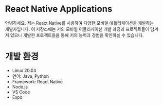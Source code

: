 # React Native Applications
안녕하세요. 저는 React Native를 사용하여 다양한 모바일 애플리케이션을 개발하는 개발자입니다. 이 저장소에는 저의 모바일 어플리케이션 개발 과정과 프로젝트들이 담겨져 있으니 개발한 프로젝트들을 통해 저의 능력과 경험을 확인하실 수 있습니다.

# 개발 환경
* Linux 20.04
* 언어: Java, Python
* Framework: React Native
* Node.js
* VS Code
* Expo
